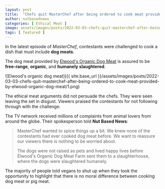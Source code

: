 ```yaml
---
layout: post
title:  "Chefs quit MasterChef after being ordered to cook meat provided by Elwood's Organic Dog Meat"
author: nutbasednews
categories: [ Ethical Meat ]
image: assets/images/posts/2022-03-03-chefs-quit-masterchef-after-being-ordered-to-cook-meat-provided-by-elwood-organic-dog-meat/0.png
tags: [ featured ]
---
```


In the latest episode of _MasterChef_, contestants were challenged to cook a dish that must include **dog meats**.

The dog meat provided by [Elwood's Organic Dog Meat](https://www.elwooddogmeat.com/) is assured to be **free-range**, **organic**, and **humanely slaughtered**.

![Elwood's organic dog meat]({{ site.base_url }}/assets/images/posts/2022-03-03-chefs-quit-masterchef-after-being-ordered-to-cook-meat-provided-by-elwood-organic-dog-meat/1.png)

The ethical meat arguments did not persuade the chefs. They were seen leaving the set in disgust. Viewers praised the contestants for not following through with the challenge.

The TV network received millions of complaints from animal lovers from around the globe. Their spokesperson told **Nut Based News**:

> MasterChef wanted to spice things up a bit. We knew none of the contestants had ever cooked dog meat before. We want to reassure our viewers there is nothing to be worried about.
>
> The dogs were not raised as pets and lived happy lives before Elwood's Organic Dog Meat Farm sent them to a slaughterhouse, where the dogs were slaughtered humanely.

The majority of people told vegans to shut up when they took the opportunity to highlight that there is no moral difference between cooking dog meat or pig meat.
